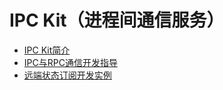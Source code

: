 # IPC Kit（进程间通信服务）

- [IPC Kit简介](../connectivity/ipc-rpc-overview.md)
- [IPC与RPC通信开发指导](../connectivity/ipc-rpc-development-guideline.md)
- [远端状态订阅开发实例](../connectivity/subscribe-remote-state.md)
